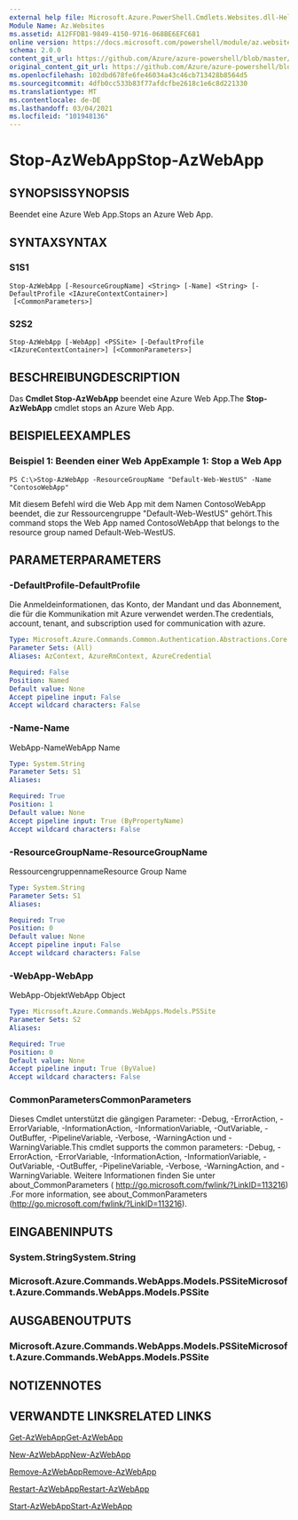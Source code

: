 ```yaml
---
external help file: Microsoft.Azure.PowerShell.Cmdlets.Websites.dll-Help.xml
Module Name: Az.Websites
ms.assetid: A12FFDB1-9849-4150-9716-068BE6EFC681
online version: https://docs.microsoft.com/powershell/module/az.websites/stop-azwebapp
schema: 2.0.0
content_git_url: https://github.com/Azure/azure-powershell/blob/master/src/Websites/Websites/help/Stop-AzWebApp.md
original_content_git_url: https://github.com/Azure/azure-powershell/blob/master/src/Websites/Websites/help/Stop-AzWebApp.md
ms.openlocfilehash: 102dbd678fe6fe46034a43c46cb713428b8564d5
ms.sourcegitcommit: 4dfb0cc533b83f77afdcfbe2618c1e6c8d221330
ms.translationtype: MT
ms.contentlocale: de-DE
ms.lasthandoff: 03/04/2021
ms.locfileid: "101948136"
---
```

# <span data-ttu-id="a4aa8-101">Stop-AzWebApp</span><span class="sxs-lookup"><span data-stu-id="a4aa8-101">Stop-AzWebApp</span></span>

## <span data-ttu-id="a4aa8-102">SYNOPSIS</span><span class="sxs-lookup"><span data-stu-id="a4aa8-102">SYNOPSIS</span></span>
<span data-ttu-id="a4aa8-103">Beendet eine Azure Web App.</span><span class="sxs-lookup"><span data-stu-id="a4aa8-103">Stops an Azure Web App.</span></span>

## <span data-ttu-id="a4aa8-104">SYNTAX</span><span class="sxs-lookup"><span data-stu-id="a4aa8-104">SYNTAX</span></span>

### <span data-ttu-id="a4aa8-105">S1</span><span class="sxs-lookup"><span data-stu-id="a4aa8-105">S1</span></span>
```
Stop-AzWebApp [-ResourceGroupName] <String> [-Name] <String> [-DefaultProfile <IAzureContextContainer>]
 [<CommonParameters>]
```

### <span data-ttu-id="a4aa8-106">S2</span><span class="sxs-lookup"><span data-stu-id="a4aa8-106">S2</span></span>
```
Stop-AzWebApp [-WebApp] <PSSite> [-DefaultProfile <IAzureContextContainer>] [<CommonParameters>]
```

## <span data-ttu-id="a4aa8-107">BESCHREIBUNG</span><span class="sxs-lookup"><span data-stu-id="a4aa8-107">DESCRIPTION</span></span>
<span data-ttu-id="a4aa8-108">Das **Cmdlet Stop-AzWebApp** beendet eine Azure Web App.</span><span class="sxs-lookup"><span data-stu-id="a4aa8-108">The **Stop-AzWebApp** cmdlet stops an Azure Web App.</span></span>

## <span data-ttu-id="a4aa8-109">BEISPIELE</span><span class="sxs-lookup"><span data-stu-id="a4aa8-109">EXAMPLES</span></span>

### <span data-ttu-id="a4aa8-110">Beispiel 1: Beenden einer Web App</span><span class="sxs-lookup"><span data-stu-id="a4aa8-110">Example 1: Stop a Web App</span></span>
```
PS C:\>Stop-AzWebApp -ResourceGroupName "Default-Web-WestUS" -Name "ContosoWebApp"
```

<span data-ttu-id="a4aa8-111">Mit diesem Befehl wird die Web App mit dem Namen ContosoWebApp beendet, die zur Ressourcengruppe "Default-Web-WestUS" gehört.</span><span class="sxs-lookup"><span data-stu-id="a4aa8-111">This command stops the Web App named ContosoWebApp that belongs to the resource group named Default-Web-WestUS.</span></span>

## <span data-ttu-id="a4aa8-112">PARAMETER</span><span class="sxs-lookup"><span data-stu-id="a4aa8-112">PARAMETERS</span></span>

### <span data-ttu-id="a4aa8-113">-DefaultProfile</span><span class="sxs-lookup"><span data-stu-id="a4aa8-113">-DefaultProfile</span></span>
<span data-ttu-id="a4aa8-114">Die Anmeldeinformationen, das Konto, der Mandant und das Abonnement, die für die Kommunikation mit Azure verwendet werden.</span><span class="sxs-lookup"><span data-stu-id="a4aa8-114">The credentials, account, tenant, and subscription used for communication with azure.</span></span>

```yaml
Type: Microsoft.Azure.Commands.Common.Authentication.Abstractions.Core.IAzureContextContainer
Parameter Sets: (All)
Aliases: AzContext, AzureRmContext, AzureCredential

Required: False
Position: Named
Default value: None
Accept pipeline input: False
Accept wildcard characters: False
```

### <span data-ttu-id="a4aa8-115">-Name</span><span class="sxs-lookup"><span data-stu-id="a4aa8-115">-Name</span></span>
<span data-ttu-id="a4aa8-116">WebApp-Name</span><span class="sxs-lookup"><span data-stu-id="a4aa8-116">WebApp Name</span></span>

```yaml
Type: System.String
Parameter Sets: S1
Aliases:

Required: True
Position: 1
Default value: None
Accept pipeline input: True (ByPropertyName)
Accept wildcard characters: False
```

### <span data-ttu-id="a4aa8-117">-ResourceGroupName</span><span class="sxs-lookup"><span data-stu-id="a4aa8-117">-ResourceGroupName</span></span>
<span data-ttu-id="a4aa8-118">Ressourcengruppenname</span><span class="sxs-lookup"><span data-stu-id="a4aa8-118">Resource Group Name</span></span>

```yaml
Type: System.String
Parameter Sets: S1
Aliases:

Required: True
Position: 0
Default value: None
Accept pipeline input: False
Accept wildcard characters: False
```

### <span data-ttu-id="a4aa8-119">-WebApp</span><span class="sxs-lookup"><span data-stu-id="a4aa8-119">-WebApp</span></span>
<span data-ttu-id="a4aa8-120">WebApp-Objekt</span><span class="sxs-lookup"><span data-stu-id="a4aa8-120">WebApp Object</span></span>

```yaml
Type: Microsoft.Azure.Commands.WebApps.Models.PSSite
Parameter Sets: S2
Aliases:

Required: True
Position: 0
Default value: None
Accept pipeline input: True (ByValue)
Accept wildcard characters: False
```

### <span data-ttu-id="a4aa8-121">CommonParameters</span><span class="sxs-lookup"><span data-stu-id="a4aa8-121">CommonParameters</span></span>
<span data-ttu-id="a4aa8-122">Dieses Cmdlet unterstützt die gängigen Parameter: -Debug, -ErrorAction, -ErrorVariable, -InformationAction, -InformationVariable, -OutVariable, -OutBuffer, -PipelineVariable, -Verbose, -WarningAction und -WarningVariable.</span><span class="sxs-lookup"><span data-stu-id="a4aa8-122">This cmdlet supports the common parameters: -Debug, -ErrorAction, -ErrorVariable, -InformationAction, -InformationVariable, -OutVariable, -OutBuffer, -PipelineVariable, -Verbose, -WarningAction, and -WarningVariable.</span></span> <span data-ttu-id="a4aa8-123">Weitere Informationen finden Sie unter about_CommonParameters ( http://go.microsoft.com/fwlink/?LinkID=113216) .</span><span class="sxs-lookup"><span data-stu-id="a4aa8-123">For more information, see about_CommonParameters (http://go.microsoft.com/fwlink/?LinkID=113216).</span></span>

## <span data-ttu-id="a4aa8-124">EINGABEN</span><span class="sxs-lookup"><span data-stu-id="a4aa8-124">INPUTS</span></span>

### <span data-ttu-id="a4aa8-125">System.String</span><span class="sxs-lookup"><span data-stu-id="a4aa8-125">System.String</span></span>

### <span data-ttu-id="a4aa8-126">Microsoft.Azure.Commands.WebApps.Models.PSSite</span><span class="sxs-lookup"><span data-stu-id="a4aa8-126">Microsoft.Azure.Commands.WebApps.Models.PSSite</span></span>

## <span data-ttu-id="a4aa8-127">AUSGABEN</span><span class="sxs-lookup"><span data-stu-id="a4aa8-127">OUTPUTS</span></span>

### <span data-ttu-id="a4aa8-128">Microsoft.Azure.Commands.WebApps.Models.PSSite</span><span class="sxs-lookup"><span data-stu-id="a4aa8-128">Microsoft.Azure.Commands.WebApps.Models.PSSite</span></span>

## <span data-ttu-id="a4aa8-129">NOTIZEN</span><span class="sxs-lookup"><span data-stu-id="a4aa8-129">NOTES</span></span>

## <span data-ttu-id="a4aa8-130">VERWANDTE LINKS</span><span class="sxs-lookup"><span data-stu-id="a4aa8-130">RELATED LINKS</span></span>

[<span data-ttu-id="a4aa8-131">Get-AzWebApp</span><span class="sxs-lookup"><span data-stu-id="a4aa8-131">Get-AzWebApp</span></span>](./Get-AzWebApp.md)

[<span data-ttu-id="a4aa8-132">New-AzWebApp</span><span class="sxs-lookup"><span data-stu-id="a4aa8-132">New-AzWebApp</span></span>](./New-AzWebApp.md)

[<span data-ttu-id="a4aa8-133">Remove-AzWebApp</span><span class="sxs-lookup"><span data-stu-id="a4aa8-133">Remove-AzWebApp</span></span>](./Remove-AzWebApp.md)

[<span data-ttu-id="a4aa8-134">Restart-AzWebApp</span><span class="sxs-lookup"><span data-stu-id="a4aa8-134">Restart-AzWebApp</span></span>](./Restart-AzWebApp.md)

[<span data-ttu-id="a4aa8-135">Start-AzWebApp</span><span class="sxs-lookup"><span data-stu-id="a4aa8-135">Start-AzWebApp</span></span>](./Start-AzWebApp.md)


